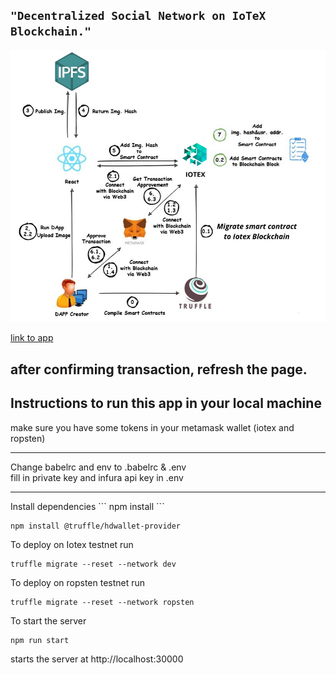 ## ```"Decentralized Social Network on IoTeX Blockchain."```
![iotex](https://github.com/Developer-piyush/DAPP_IOTEX/blob/main/images/IOTEX.png)

[link to app](socialnetwork-ebon.vercel.app)
## after confirming transaction, refresh the page.
## Instructions to run this app in your local machine

make sure you have some tokens in your metamask wallet (iotex and ropsten)
<hr>
Change babelrc and env to .babelrc & .env <br>
fill in private key and infura api key in .env
<hr>
Install dependencies
```
npm install
```

```
npm install @truffle/hdwallet-provider
```


To deploy on Iotex testnet run
```
truffle migrate --reset --network dev
```

To deploy on ropsten testnet run
```
truffle migrate --reset --network ropsten
```

To start the server
```
npm run start
```
starts the server at http://localhost:30000
